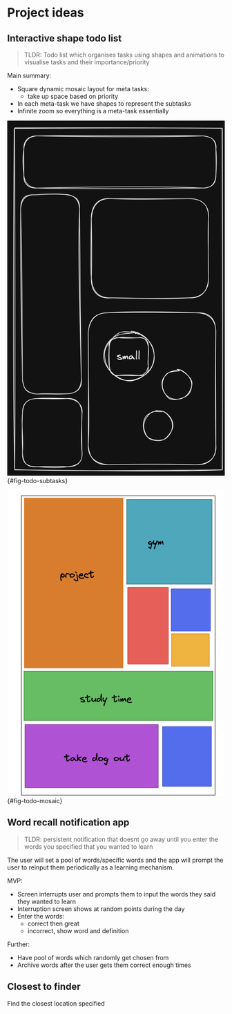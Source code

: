 # Project ideas

## Interactive shape todo list

> TLDR: Todo list which organises tasks using shapes and animations to visualise
> tasks and their importance/priority

Main summary:

- Square dynamic mosaic layout for meta tasks:
  - take up space based on priority
- In each meta-task we have shapes to represent the subtasks
- Infinite zoom so everything is a meta-task essentially

![exhibit a](./assets/planning/img/2023-04-25-14-01-29.png){#fig-todo-subtasks}

![exhibit b](./assets/planning/img/2023-04-25-14-02-24.png){#fig-todo-mosaic}

## Word recall notification app

> TLDR: persistent notification that doesnt go away until you enter the words
> you specified that you wanted to learn

The user will set a pool of words/specific words and the app will prompt the
user to reinput them periodically as a learning mechanism.

MVP:

- Screen interrupts user and prompts them to input the words they said they
  wanted to learn
- Interruption screen shows at random points during the day
- Enter the words:
  - correct then great
  - incorrect, show word and definition

Further:

- Have pool of words which randomly get chosen from
- Archive words after the user gets them correct enough times

## Closest to finder

Find the closest location specified
